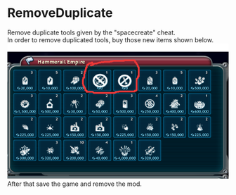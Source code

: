# RemoveDuplicate
Remove duplicate tools given by the "spacecreate" cheat.   
In order to remove duplicated tools, buy those new items shown below.
![image](https://raw.githubusercontent.com/Studumb/RemoveDuplicate/main/Screenshot_161.webp)   
After that save the game and remove the mod.
